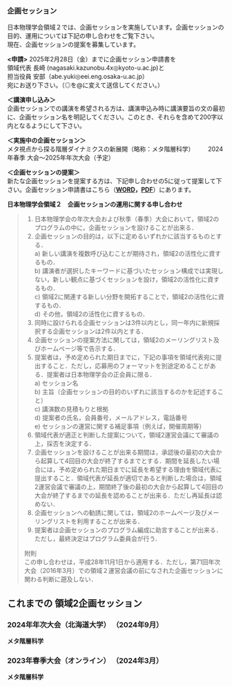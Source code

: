 ### 企画セッション
 日本物理学会領域２では、企画セッションを実施しています。企画セッションの目的、運用については下記の申し合わせをご覧下さい。  
 現在、企画セッションの提案を募集しています。 
 
 **<申請>**
2025年2月28日（金）までに企画セッション申請書を  
 領域代表 長崎 (nagasaki.kazunobu.4x◎kyoto-u.ac.jp)と　                                                            
 担当役員 安部（abe.yuki◎eei.eng.osaka-u.ac.jp）                                                                
宛にお送り下さい。（◎を@に変えて送信してください。） 
  
**＜講演申し込み＞**  
 企画セッションでの講演を希望される方は、講演申込み時に講演要旨の文の最初に、企画セッション名を明記してください。このとき、それらを含めて200字以内となるようにして下さい。 
  
**＜実施中の企画セッション＞**  
メタ視点から探る階層ダイナミクスの新展開（略称：メタ階層科学）
　　2024年春季 大会～2025年年次大会（予定） 


**＜企画セッションの提案＞**  
 新たな企画セッションを提案する方は、下記申し合わせの5に従って提案して下さい。企画セッション申請書はこちら（**[WORD](http://www.r2.div.jps.or.jp/pdf2/2016/201608_topical_session_proposal.docx)，[PDF](http://www.r2.div.jps.or.jp/pdf2/2016/201608_topical_session_proposal.pdf)**）にあります。  

**日本物理学会領域２　企画セッションの運用に関する申し合わせ** 
  
> 1. 日本物理学会の年次大会および秋季（春季）大会において，領域2のプログラムの中に，企画セッションを設けることが出来る．  
> 2. 企画セッションの目的は，以下に定めるいずれかに該当するものとする．  
>     a) 新しい講演を複数呼び込むことが期待され，領域2の活性化に資するもの．  
>     b) 講演者が選択したキーワードに基づいたセッション構成では実現しない，新しい観点に基づくセッションを設け，領域2の活性化に資するもの．  
>     c) 領域2に関連する新しい分野を開拓することで，領域2の活性化に資するもの．  
>     d) その他，領域2の活性化に資するもの．   
> 3. 同時に設けられる企画セッションは3件以内とし，同一年内に新規採択する企画セッションは2件以内とする．  
> 4. 企画セッションの提案方法に関しては，領域2のメーリングリスト及びホームページ等で告示する．  
> 5. 提案者は，予め定められた期日までに，下記の事項を領域代表宛に提出すること．ただし，応募用のフォーマットを別途定めることがある．提案者は日本物理学会の正会員に限る．  
>     a) セッション名  
>     b) 主旨（企画セッションの目的のいずれに該当するのかを記述すること）  
>     c) 講演数の見積もりと根拠  
>     d) 提案者の氏名，会員番号，メールアドレス，電話番号  
>     e) セッションの運営に関する補足事項（例えば，開催周期等）  
> 6. 領域代表が適正と判断した提案について，領域2運営会議にて審議の上，採否を決定する．  
> 7. 企画セッションを設けることが出来る期間は，承認後の最初の大会から起算して4回目の大会が終了するまでとする．期間を延長したい場合には，予め定められた期日までに延長を希望する理由を領域代表に提出すること．領域代表が延長が適切であると判断した場合は，領域2運営会議で審議の上，期間終了後の最初の大会から起算して4回目の大会が終了するまでの延長を認めることが出来る．ただし再延長は認めない．  
> 8. 企画セッションへの勧誘に関しては，領域2のホームページ及びメーリングリストを利用することが出来る．  
> 9. 提案者は企画セッションのプログラム編成に助言することが出来る．ただし，最終決定はプログラム委員会が行う．  
>
>
> 附則  
 この申し合わせは，平成28年11月1日から適用する．ただし，第71回年次大会（2016年3月）での領域２運営会議の前になされた企画セッションに関わる判断に遡及しない．  


## これまでの 領域2企画セッション　

### 2024年年次大会（北海道大学） （2024年9月）

**メタ階層科学**

### 2023年春季大会（オンライン） （2024年3月）

**メタ階層科学**
